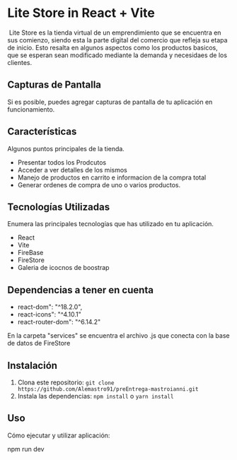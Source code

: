 # Lite Store in React + Vite

 Lite Store es la tienda virtual de un emprendimiento que se encuentra en sus comienzo, siendo esta la parte digital del comercio que refleja su etapa de inicio.
Esto resalta en algunos aspectos como los productos basicos, que se esperan sean modificado mediante la demanda y necesidaes de los clientes.


## Capturas de Pantalla

Si es posible, puedes agregar capturas de pantalla de tu aplicación en funcionamiento.

## Características

Algunos puntos principales de la tienda.

- Presentar todos los Prodcutos
- Acceder a ver detalles de los mismos
- Manejo de productos en carrito e informacion de la compra total
- Generar ordenes de compra de uno o varios productos.

## Tecnologías Utilizadas

Enumera las principales tecnologías que has utilizado en tu aplicación.

- React
- Vite
- FireBase
- FireStore
- Galeria de icocnos de boostrap

## Dependencias a tener en cuenta

- react-dom": "^18.2.0",
- react-icons": "^4.10.1"
- react-router-dom": "^6.14.2"

En la carpeta "services" se encuentra el archivo .js
que conecta con la base de datos de FireStore

## Instalación

1. Clona este repositorio: `git clone https://github.com/Alemastro91/preEntrega-mastroianni.git`
2. Instala las dependencias: `npm install` o `yarn install`

## Uso

Cómo ejecutar y utilizar aplicación:

npm run dev

